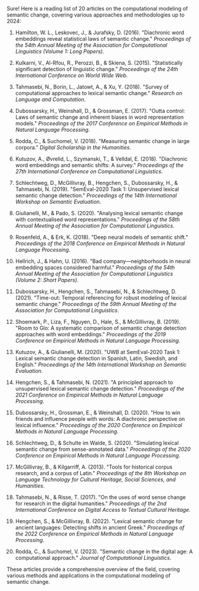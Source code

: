 Sure! Here is a reading list of 20 articles on the computational modeling of semantic change, covering various approaches and methodologies up to 2024:

1. Hamilton, W. L., Leskovec, J., & Jurafsky, D. (2016). "Diachronic word embeddings reveal statistical laws of semantic change." *Proceedings of the 54th Annual Meeting of the Association for Computational Linguistics (Volume 1: Long Papers)*.

2. Kulkarni, V., Al-Rfou, R., Perozzi, B., & Skiena, S. (2015). "Statistically significant detection of linguistic change." *Proceedings of the 24th International Conference on World Wide Web*.

3. Tahmasebi, N., Borin, L., Jatowt, A., & Xu, Y. (2018). "Survey of computational approaches to lexical semantic change." *Research on Language and Computation*.

4. Dubossarsky, H., Weinshall, D., & Grossman, E. (2017). "Outta control: Laws of semantic change and inherent biases in word representation models." *Proceedings of the 2017 Conference on Empirical Methods in Natural Language Processing*.

5. Rodda, C., & Suchomel, V. (2018). "Measuring semantic change in large corpora." *Digital Scholarship in the Humanities*.

6. Kutuzov, A., Øvrelid, L., Szymanski, T., & Velldal, E. (2018). "Diachronic word embeddings and semantic shifts: A survey." *Proceedings of the 27th International Conference on Computational Linguistics*.

7. Schlechtweg, D., McGillivray, B., Hengchen, S., Dubossarsky, H., & Tahmasebi, N. (2019). "SemEval-2020 Task 1: Unsupervised lexical semantic change detection." *Proceedings of the 14th International Workshop on Semantic Evaluation*.

8. Giulianelli, M., & Pado, S. (2020). "Analysing lexical semantic change with contextualised word representations." *Proceedings of the 58th Annual Meeting of the Association for Computational Linguistics*.

9. Rosenfeld, A., & Erk, K. (2018). "Deep neural models of semantic shift." *Proceedings of the 2018 Conference on Empirical Methods in Natural Language Processing*.

10. Hellrich, J., & Hahn, U. (2016). "Bad company—neighborhoods in neural embedding spaces considered harmful." *Proceedings of the 54th Annual Meeting of the Association for Computational Linguistics (Volume 2: Short Papers)*.

11. Dubossarsky, H., Hengchen, S., Tahmasebi, N., & Schlechtweg, D. (2021). "Time-out: Temporal referencing for robust modeling of lexical semantic change." *Proceedings of the 59th Annual Meeting of the Association for Computational Linguistics*.

12. Shoemark, P., Liza, F., Nguyen, D., Hale, S., & McGillivray, B. (2019). "Room to Glo: A systematic comparison of semantic change detection approaches with word embeddings." *Proceedings of the 2019 Conference on Empirical Methods in Natural Language Processing*.

13. Kutuzov, A., & Giulianelli, M. (2020). "UWB at SemEval-2020 Task 1: Lexical semantic change detection in Spanish, Latin, Swedish, and English." *Proceedings of the 14th International Workshop on Semantic Evaluation*.

14. Hengchen, S., & Tahmasebi, N. (2021). "A principled approach to unsupervised lexical semantic change detection." *Proceedings of the 2021 Conference on Empirical Methods in Natural Language Processing*.

15. Dubossarsky, H., Grossman, E., & Weinshall, D. (2020). "How to win friends and influence people with words: A diachronic perspective on lexical influence." *Proceedings of the 2020 Conference on Empirical Methods in Natural Language Processing*.

16. Schlechtweg, D., & Schulte im Walde, S. (2020). "Simulating lexical semantic change from sense-annotated data." *Proceedings of the 2020 Conference on Empirical Methods in Natural Language Processing*.

17. McGillivray, B., & Kilgarriff, A. (2013). "Tools for historical corpus research, and a corpus of Latin." *Proceedings of the 8th Workshop on Language Technology for Cultural Heritage, Social Sciences, and Humanities*.

18. Tahmasebi, N., & Risse, T. (2017). "On the uses of word sense change for research in the digital humanities." *Proceedings of the 2nd International Conference on Digital Access to Textual Cultural Heritage*.

19. Hengchen, S., & McGillivray, B. (2022). "Lexical semantic change for ancient languages: Detecting shifts in ancient Greek." *Proceedings of the 2022 Conference on Empirical Methods in Natural Language Processing*.

20. Rodda, C., & Suchomel, V. (2023). "Semantic change in the digital age: A computational approach." *Journal of Computational Linguistics*.

These articles provide a comprehensive overview of the field, covering various methods and applications in the computational modeling of semantic change.